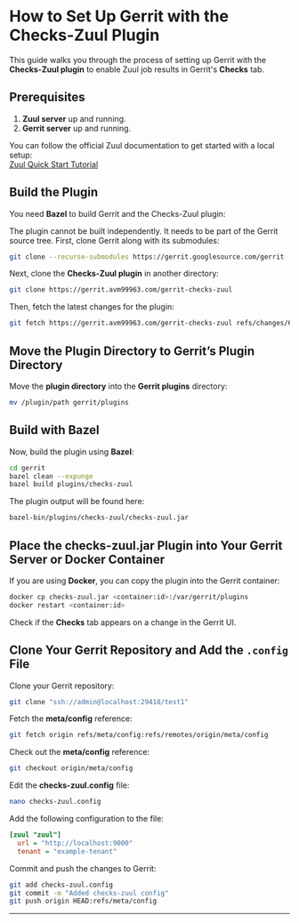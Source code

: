 
# How to Set Up Gerrit with the Checks-Zuul Plugin

This guide walks you through the process of setting up Gerrit with the **Checks-Zuul plugin** to enable Zuul job results in Gerrit's **Checks** tab.

## Prerequisites
1. **Zuul server** up and running.
2. **Gerrit server** up and running.

You can follow the official Zuul documentation to get started with a local setup:  
[Zuul Quick Start Tutorial](https://zuul-ci.org/docs/zuul/latest/tutorials/quick-start.html)

## Build the Plugin
You need **Bazel** to build Gerrit and the Checks-Zuul plugin:

The plugin cannot be built independently. It needs to be part of the Gerrit source tree. First, clone Gerrit along with its submodules:

```bash
git clone --recurse-submodules https://gerrit.googlesource.com/gerrit
```

Next, clone the **Checks-Zuul plugin** in another directory:

```bash
git clone https://gerrit.avm99963.com/gerrit-checks-zuul
```

Then, fetch the latest changes for the plugin:

```bash
git fetch https://gerrit.avm99963.com/gerrit-checks-zuul refs/changes/66/3866/4 && git checkout FETCH_HEAD
```

## Move the Plugin Directory to Gerrit’s Plugin Directory
Move the **plugin directory** into the **Gerrit plugins** directory:

```bash
mv /plugin/path gerrit/plugins
```

## Build with Bazel
Now, build the plugin using **Bazel**:

```bash
cd gerrit
bazel clean --expunge
bazel build plugins/checks-zuul
```

The plugin output will be found here:

```bash
bazel-bin/plugins/checks-zuul/checks-zuul.jar
```

## Place the checks-zuul.jar Plugin into Your Gerrit Server or Docker Container
If you are using **Docker**, you can copy the plugin into the Gerrit container:

```bash
docker cp checks-zuul.jar <container:id>:/var/gerrit/plugins
docker restart <container:id>
```

Check if the **Checks** tab appears on a change in the Gerrit UI.

## Clone Your Gerrit Repository and Add the `.config` File
Clone your Gerrit repository:

```bash
git clone "ssh://admin@localhost:29418/test1"
```

Fetch the **meta/config** reference:

```bash
git fetch origin refs/meta/config:refs/remotes/origin/meta/config
```

Check out the **meta/config** reference:

```bash
git checkout origin/meta/config
```

Edit the **checks-zuul.config** file:

```bash
nano checks-zuul.config
```

Add the following configuration to the file:

```ini
[zuul "zuul"]
  url = "http://localhost:9000"
  tenant = "example-tenant"
```

Commit and push the changes to Gerrit:

```bash
git add checks-zuul.config
git commit -m "Added checks-zuul config"
git push origin HEAD:refs/meta/config
```

---
